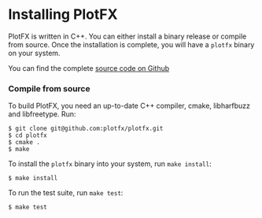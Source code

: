 Installing PlotFX
======================

PlotFX is written in C++. You can either install a binary release or compile
from source. Once the installation is complete, you will have a `plotfx` binary
on your system.

You can find the complete [source code on Github](http://github.com/plotfx/plotfx)

### Compile from source

To build PlotFX, you need an up-to-date C++ compiler, cmake, libharfbuzz and
libfreetype. Run:

    $ git clone git@github.com:plotfx/plotfx.git
    $ cd plotfx
    $ cmake .
    $ make

To install the `plotfx` binary into your system, run `make install`:

    $ make install

To run the test suite, run `make test`:

    $ make test

